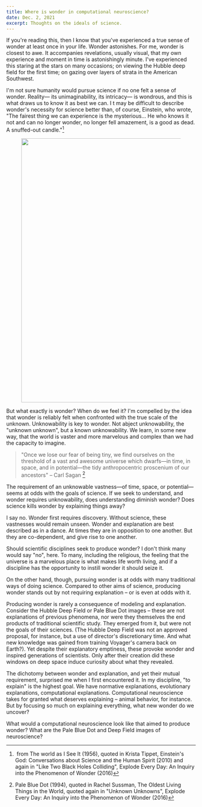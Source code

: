 ```yaml
---
title: Where is wonder in computational neuroscience?
date: Dec. 2, 2021
excerpt: Thoughts on the ideals of science.
---
```



If you're reading this, then I know that you've experienced a true sense of wonder at least once in your life. Wonder astonishes. For me, wonder is closest to awe. It accompanies revelations, usually visual, that my own experience and moment in time is astonishingly minute. I've experienced this staring at the stars on many occasions; on viewing the Hubble deep field for the first time; on gazing over layers of strata in the American Southwest.

I'm not sure humanity would pursue science if no one felt a sense of wonder. Reality— its unimaginability, its intricacy— is wondrous, and this is what draws us to know it as best we can.
I
t may be difficult to describe wonder's necessity for science better than, of course, Einstein, who wrote, "The fairest thing we can experience is the mysterious... He who knows it not and can no longer wonder, no longer fell amazement, is a good as dead. A snuffed-out candle."[^1] 


<figure><center>
  <img width="700" src="https://cdn.myportfolio.com/cca5e069-e6b7-4b8c-8eba-40eb2267d261/a5590f4e-b9b8-47dc-a2e6-2c487da7c0a1_rw_1920.jpg?h=943ad28edc8a66fc79f2f08fe6405513" data-action="zoom">
</center></figure>

But what exactly is wonder? When do we feel it? I'm compelled by the idea that wonder is reliably felt when confronted with the true scale of the unknown. Unknowability is key to wonder. Not abject unknowability, the "unknown unknown", but a known unknowability. We learn, in some new way, that the world is vaster and more marvelous and complex than we had the capacity to imagine.

> "Once we lose our fear of being tiny, we find ourselves on the threshold of a vast and awesome universe which dwarfs—in time, in space, and in potential—the tidy anthropocentric proscenium of our ancestors" – Carl Sagan [^2]

The requirement of an unknowable vastness—of time, space, or potential— seems at odds with the goals of science. If we seek to understand, and wonder requires unknowability, does understanding diminish wonder? Does science kills wonder by explaining things away?

I say no. Wonder first requires discovery. Without science, these vastnesses would remain unseen. Wonder and explanation are best described as in a dance. At times they are in opposition to one another. But they are co-dependent, and give rise to one another.

Should scientific disciplines seek to produce wonder? I don't think many would say "no", here. To many, including the religious, the feeling that the universe is a marvelous place is what makes life worth living, and if a discipline has the opportunity to instill wonder it should seize it.

On the other hand, though, pursuing wonder is at odds with many traditional ways of doing science. Compared to other aims of science, producing wonder stands out by not requiring explanation – or is even at odds with it. 

Producing wonder is rarely a consequence of modeling and explanation. Consider the Hubble Deep Field or Pale Blue Dot images – these are not explanations of previous phenomena, nor were they themselves the end products of traditional scientific study. They emerged from it, but were not the goals of their sciences. (The Hubble Deep Field was not an approved proposal, for instance, but a use of director's discretionary time. And what new knowledge was gained from training Voyager's camera back on Earth?). Yet despite their explanatory emptiness, these provoke wonder and inspired generations of scientists. Only after their creation did these windows on deep space induce curiosity about what they revealed. 

The dichotomy between wonder and explanation, and yet their mutual requirement, surprised me when I first encountered it. In my discipline, "to explain" is the highest goal. We have normative explanations, evolutionary explanations, computational explanations. Computational neuroscience takes for granted what deserves explaining – animal behavior, for instance. But by focusing so much on explaining everything, what new wonder do we uncover?​​​​​​​

What would a computational neuroscience look like that aimed to produce wonder? What are the Pale Blue Dot and Deep Field images of neuroscience?


[^1]: from The world as I See It (1956), quoted in Krista Tippet, Einstein's God: Conversations about Science and the Human Spirit (2010) and again in "Like Two Black Holes Colliding", Explode Every Day: An Inquiry into the Phenomenon of Wonder (2016)

[^2]: Pale Blue Dot (1994), quoted in Rachel Sussman, The Oldest Living Things in the World, quoted again in "Unknown Unknowns", Explode Every Day: An Inquiry into the Phenomenon of Wonder (2016)
